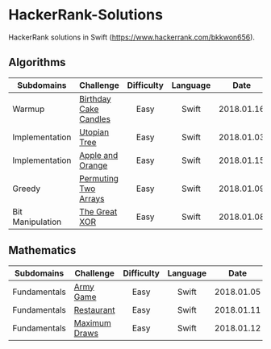 # HackerRank-Solutions
HackerRank solutions in Swift (https://www.hackerrank.com/bkkwon656).


## Algorithms
| Subdomains | Challenge | Difficulty | Language | Date |
| ---------- | --------- | :--------: | :------: | :--: |
| Warmup     | [Birthday Cake Candles](https://github.com/elliekwon/HackerRank-Solutions/blob/master/Algorithms/Warmup/Birthday-Cake-Candles.swift) | Easy | Swift | 2018.01.16 |
| Implementation | [Utopian Tree](https://github.com/elliekwon/HackerRank-Solutions/blob/master/Algorithms/Implementation/Utopian-Tree.swift)  | Easy | Swift | 2018.01.03 |
| Implementation | [Apple and Orange](https://github.com/elliekwon/HackerRank-Solutions/blob/master/Algorithms/Implementation/Apple-and-Orange.swift)  | Easy | Swift | 2018.01.15 |
| Greedy | [Permuting Two Arrays](https://github.com/elliekwon/HackerRank-Solutions/blob/master/Algorithms/Greedy/Permuting-Two-Arrays.swift) | Easy | Swift | 2018.01.09 |
| Bit Manipulation | [The Great XOR](https://github.com/elliekwon/HackerRank-Solutions/blob/master/Algorithms/Bit%20Manipulation/The-Great-XOR.swift) | Easy | Swift | 2018.01.08 |

## Mathematics
| Subdomains | Challenge | Difficulty | Language | Date |
| ---------- | --------- | :--------: | :------: | :--: |
| Fundamentals | [Army Game](https://github.com/elliekwon/HackerRank-Solutions/blob/master/Mathematics/Fundamentals/Army-Game.swift)  | Easy       | Swift |  2018.01.05 |
| Fundamentals | [Restaurant](https://github.com/elliekwon/HackerRank-Solutions/blob/master/Mathematics/Fundamentals/Restaurant.swift)  | Easy       | Swift |  2018.01.11 |
| Fundamentals | [Maximum Draws](https://github.com/elliekwon/HackerRank-Solutions/blob/master/Mathematics/Fundamentals/Maximum-Draws.swift)  | Easy       | Swift |  2018.01.12 |


